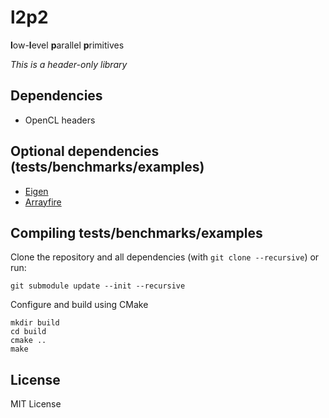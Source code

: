 # l2p2
**l**ow-**l**evel **p**arallel **p**rimitives

*This is a header-only library*

## Dependencies
* OpenCL headers

## Optional dependencies (tests/benchmarks/examples)
* [Eigen][1]
* [Arrayfire][2]

## Compiling tests/benchmarks/examples

Clone the repository and all dependencies (with `git clone --recursive`) or run:
```
git submodule update --init --recursive
```

Configure and build using CMake
```
mkdir build
cd build
cmake ..
make
```

## License
MIT License

[1]: http://eigen.tuxfamily.org
[2]: https://github.com/arrayfire/arrayfire
